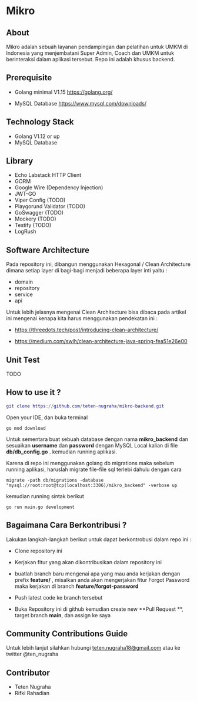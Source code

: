 # Mikro 	


## About

Mikro adalah sebuah layanan pendampingan dan pelatihan untuk UMKM di Indonesia yang menjembatani Super Admin, Coach dan UMKM untuk berinteraksi dalam aplikasi tersebut. Repo ini adalah khusus backend.



## Prerequisite

- Golang minimal V1.15 https://golang.org/

- MySQL Database https://www.mysql.com/downloads/

  

## Technology Stack	

- Golang V1.12 or up
- MySQL Database



## Library

- Echo Labstack HTTP Client
- GORM
- Google Wire (Dependency Injection)
- JWT-GO
- Viper Config (TODO)
- Playgorund Validator (TODO)
- GoSwagger (TODO)
- Mockery (TODO)
- Testify (TODO)
- LogRush



## Software Architecture

Pada repository ini, dibangun menggunakan Hexagonal / Clean Architecture dimana setiap layer di bagi-bagi menjadi beberapa layer inti yaitu :

- domain
- repository
- service
- api

Untuk lebih jelasnya mengenai Clean Architecture bisa dibaca pada artikel ini mengenai kenapa kita harus menggunakan pendekatan ini :

- https://threedots.tech/post/introducing-clean-architecture/

- https://medium.com/swlh/clean-architecture-java-spring-fea51e26e00

  

## Unit Test

TODO



## How to use it ?

```g
git clone https://github.com/teten-nugraha/mikro-backend.git
```

Open your IDE,  dan buka terminal

```
go mod download
```

Untuk sementara buat sebuah database dengan nama **mikro_backend** dan sesuaikan **username** dan **password** dengan MySQL Local kalian di file **db/db_config.go** . kemudian running aplikasi.

Karena di repo ini menggunakan golang db migrations maka sebelum running aplikasi, haruslah migrate file-file sql terlebi dahulu dengan cara

```
migrate -path db/migrations -database "mysql://root:root@tcp(localhost:3306)/mikro_backend" -verbose up
```



kemudian running sintak berikut

```
go run main.go development
```



## Bagaimana Cara Berkontribusi ?

Lakukan langkah-langkah berikut untuk dapat berkontrobusi dalam repo ini :

- Clone repository ini

- Kerjakan fitur yang akan dikontribusikan dalam repository ini

- buatlah branch baru mengenai apa yang mau anda kerjakan dengan prefix **feature/** , misalkan anda akan mengerjakan fitur Forgot Password maka kerjakan di branch **feature/forgot-password**

- Push latest code ke branch tersebut

- Buka Repository ini di github kemudian create new **Pull Request **, target branch **main**, dan assign ke saya

  



## Community Contributions Guide

Untuk lebih lanjut silahkan hubungi teten.nugraha18@gmail.com atau ke twitter @ten_nugraha



## Contributor

- Teten Nugraha
- Rifki Rahadian

